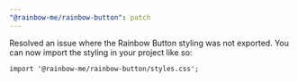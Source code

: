 ```yaml
---
"@rainbow-me/rainbow-button": patch
---
```


Resolved an issue where the Rainbow Button styling was not exported. You can now import the styling in your project like so:

```tsx
import '@rainbow-me/rainbow-button/styles.css';
```
